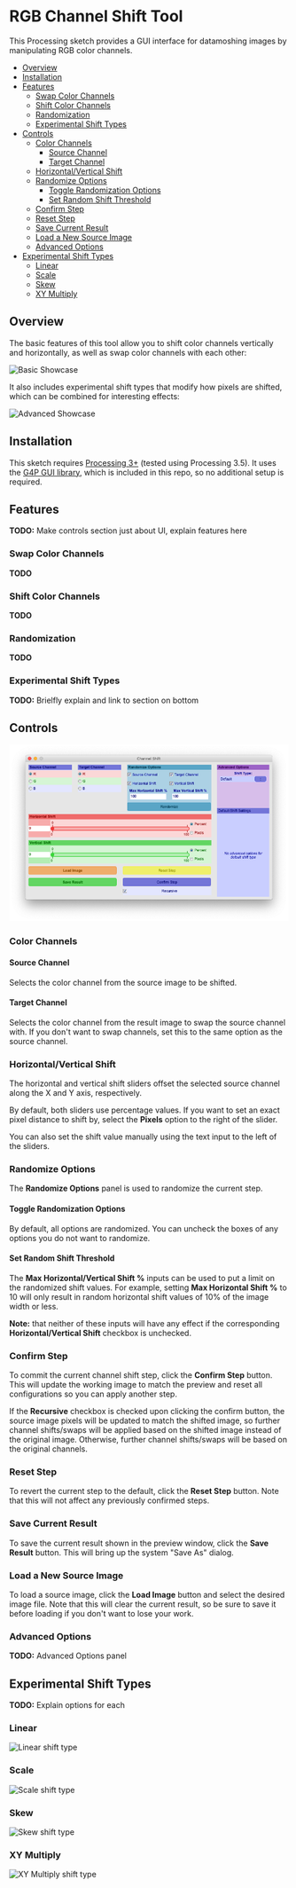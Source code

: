 # RGB Channel Shift Tool

This Processing sketch provides a GUI interface for datamoshing images by
manipulating RGB color channels.


<!-- vim-markdown-toc GFM -->

* [Overview](#overview)
* [Installation](#installation)
* [Features](#features)
    * [Swap Color Channels](#swap-color-channels)
    * [Shift Color Channels](#shift-color-channels)
    * [Randomization](#randomization)
    * [Experimental Shift Types](#experimental-shift-types)
* [Controls](#controls)
    * [Color Channels](#color-channels)
        * [Source Channel](#source-channel)
        * [Target Channel](#target-channel)
    * [Horizontal/Vertical Shift](#horizontalvertical-shift)
    * [Randomize Options](#randomize-options)
        * [Toggle Randomization Options](#toggle-randomization-options)
        * [Set Random Shift Threshold](#set-random-shift-threshold)
    * [Confirm Step](#confirm-step)
    * [Reset Step](#reset-step)
    * [Save Current Result](#save-current-result)
    * [Load a New Source Image](#load-a-new-source-image)
    * [Advanced Options](#advanced-options)
* [Experimental Shift Types](#experimental-shift-types-1)
    * [Linear](#linear)
    * [Scale](#scale)
    * [Skew](#skew)
    * [XY Multiply](#xy-multiply)

<!-- vim-markdown-toc -->

## Overview

The basic features of this tool allow you to shift color channels vertically and
horizontally, as well as swap color channels with each other:

![Basic Showcase](samples/basic-showcase.png)

It also includes experimental shift types that modify how pixels are shifted,
which can be combined for interesting effects:

![Advanced Showcase](samples/advanced-showcase.png)


## Installation

This sketch requires [Processing 3+](https://processing.org/download/) (tested
using Processing 3.5). It uses the [G4P GUI
library](http://www.lagers.org.uk/g4p/), which is included in this repo, so no
additional setup is required.


## Features

**TODO:** Make controls section just about UI, explain features here

### Swap Color Channels

**TODO**

### Shift Color Channels

**TODO**

### Randomization

**TODO**

### Experimental Shift Types

**TODO:** Brielfly explain and link to section on bottom


## Controls

![GUI](screenshots/gui.png)

### Color Channels

#### Source Channel

Selects the color channel from the source image to be shifted.

#### Target Channel

Selects the color channel from the result image to swap the source channel with.
If you don't want to swap channels, set this to the same option as the source
channel.


### Horizontal/Vertical Shift

The horizontal and vertical shift sliders offset the selected source channel
along the X and Y axis, respectively. 

By default, both sliders use percentage values. If you want to set an exact
pixel distance to shift by, select the **Pixels** option to the right of the
slider.

You can also set the shift value manually using the text input to the left of
the sliders.


### Randomize Options

The **Randomize Options** panel is used to randomize the current step.

#### Toggle Randomization Options

By default, all options are randomized. You can uncheck the boxes of any options
you do not want to randomize.

#### Set Random Shift Threshold

The **Max Horizontal/Vertical Shift %** inputs can be used to put a limit on the
randomized shift values. For example, setting **Max Horizontal Shift %** to 10
will only result in random horizontal shift values of 10% of the image width or
less. 

**Note:** that neither of these inputs will have any effect if the corresponding
**Horizontal/Vertical Shift** checkbox is unchecked.


### Confirm Step

To commit the current channel shift step, click the **Confirm Step** button.
This will update the working image to match the preview and reset all
configurations so you can apply another step.

If the **Recursive** checkbox is checked upon clicking the confirm button, the
source image pixels will be updated to match the shifted image, so further
channel shifts/swaps will be applied based on the shifted image instead of the
original image. Otherwise, further channel shifts/swaps will be based on the
original channels.


### Reset Step

To revert the current step to the default, click the **Reset Step** button. Note
that this will not affect any previously confirmed steps.


### Save Current Result

To save the current result shown in the preview window, click the **Save
Result** button. This will bring up the system "Save As" dialog.


### Load a New Source Image

To load a source image, click the **Load Image** button and select the desired
image file. Note that this will clear the current result, so be sure to save it
before loading if you don't want to lose your work.

### Advanced Options

**TODO:** Advanced Options panel


## Experimental Shift Types

**TODO:** Explain options for each

### Linear

![Linear shift type](samples/linear.png)

### Scale

![Scale shift type](samples/scale.png)

### Skew

![Skew shift type](samples/skew.png)

### XY Multiply

![XY Multiply shift type](samples/xy-mult.png)


